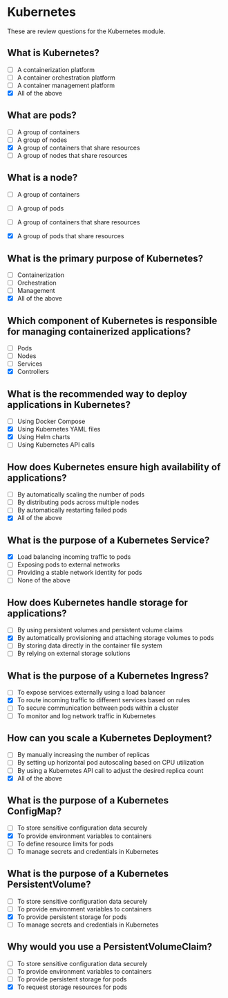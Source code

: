 # Kubernetes

These are review questions for the Kubernetes module.

## What is Kubernetes?

- [ ] A containerization platform
- [ ] A container orchestration platform
- [ ] A container management platform
- [x] All of the above

## What are pods?

- [ ] A group of containers
- [ ] A group of nodes
- [x] A group of containers that share resources
- [ ] A group of nodes that share resources

## What is a node?

- [ ] A group of containers
- [ ] A group of pods
- [ ] A group of containers that share resources
- [x] A group of pods that share resources


## What is the primary purpose of Kubernetes?

- [ ] Containerization
- [ ] Orchestration
- [ ] Management
- [x] All of the above

## Which component of Kubernetes is responsible for managing containerized applications?

- [ ] Pods
- [ ] Nodes
- [ ] Services
- [x] Controllers

## What is the recommended way to deploy applications in Kubernetes?

- [ ] Using Docker Compose
- [x] Using Kubernetes YAML files
- [x] Using Helm charts
- [ ] Using Kubernetes API calls

## How does Kubernetes ensure high availability of applications?

- [ ] By automatically scaling the number of pods
- [ ] By distributing pods across multiple nodes
- [ ] By automatically restarting failed pods
- [x] All of the above

## What is the purpose of a Kubernetes Service?

- [x] Load balancing incoming traffic to pods
- [ ] Exposing pods to external networks
- [ ] Providing a stable network identity for pods
- [ ] None of the above

## How does Kubernetes handle storage for applications?

- [ ] By using persistent volumes and persistent volume claims
- [x] By automatically provisioning and attaching storage volumes to pods
- [ ] By storing data directly in the container file system
- [ ] By relying on external storage solutions

## What is the purpose of a Kubernetes Ingress?

- [ ] To expose services externally using a load balancer
- [x] To route incoming traffic to different services based on rules
- [ ] To secure communication between pods within a cluster
- [ ] To monitor and log network traffic in Kubernetes

## How can you scale a Kubernetes Deployment?

- [ ] By manually increasing the number of replicas
- [ ] By setting up horizontal pod autoscaling based on CPU utilization
- [ ] By using a Kubernetes API call to adjust the desired replica count
- [x] All of the above

## What is the purpose of a Kubernetes ConfigMap?

- [ ] To store sensitive configuration data securely
- [x] To provide environment variables to containers
- [ ] To define resource limits for pods
- [ ] To manage secrets and credentials in Kubernetes

## What is the purpose of a Kubernetes PersistentVolume?

- [ ] To store sensitive configuration data securely
- [ ] To provide environment variables to containers
- [x] To provide persistent storage for pods
- [ ] To manage secrets and credentials in Kubernetes

## Why would you use a PersistentVolumeClaim?

- [ ] To store sensitive configuration data securely
- [ ] To provide environment variables to containers
- [ ] To provide persistent storage for pods
- [x] To request storage resources for pods
